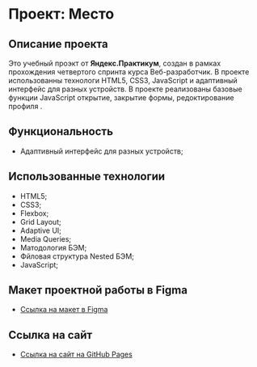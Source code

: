 # Проект: Место

## Описание проекта
Это учебный проэкт от **Яндекс.Практикум**, создан в рамках прохождения четвертого спринта курса Веб-разработчик.  В проекте  использованны технологи HTML5, CSS3, JavaScript и адаптивный интерфейс для разных устройств. В проекте реализованы базовые функции JavaScript открытие, закрытие формы, редоктирование профиля .

## Функциональность
* Адаптивный интерфейс для разных устройств;

## Использованные технологии
* HTML5;
* CSS3;
* Flexbox;
* Grid Layout;
* Adaptive UI;
* Media Queries;
* Матодология БЭМ;
* Фйловая структура Nested БЭМ;
* JavaScript;

## Макет проектной работы в Figma
* [Ссылка на макет в Figma](https://www.figma.com/file/2cn9N9jSkmxD84oJik7xL7/JavaScript.-Sprint-4?node-id=0%3A1)

## Ссылка на сайт
* [Ссылка на сайт на GitHub Pages](https://andreizherebor.github.io/mesto/)
